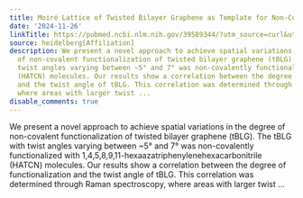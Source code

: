 ```yaml
---
title: Moiré Lattice of Twisted Bilayer Graphene as Template for Non-Covalent Functionalization
date: '2024-11-26'
linkTitle: https://pubmed.ncbi.nlm.nih.gov/39589344/?utm_source=curl&utm_medium=rss&utm_campaign=pubmed-2&utm_content=1FakS-2QOkCT8HsMOQP1bCRQ4YzyumYOmxmF0moLsQ3dFB1E9V&fc=20220326224207&ff=20241126171718&v=2.18.0.post9+e462414
source: heidelberg[Affiliation]
description: We present a novel approach to achieve spatial variations in the degree
  of non-covalent functionalization of twisted bilayer graphene (tBLG). The tBLG with
  twist angles varying between ~5° and 7° was non-covalently functionalized with 1,4,5,8,9,11-hexaazatriphenylenehexacarbonitrile
  (HATCN) molecules. Our results show a correlation between the degree of functionalization
  and the twist angle of tBLG. This correlation was determined through Raman spectroscopy,
  where areas with larger twist ...
disable_comments: true
---
```

We present a novel approach to achieve spatial variations in the degree of non-covalent functionalization of twisted bilayer graphene (tBLG). The tBLG with twist angles varying between ~5° and 7° was non-covalently functionalized with 1,4,5,8,9,11-hexaazatriphenylenehexacarbonitrile (HATCN) molecules. Our results show a correlation between the degree of functionalization and the twist angle of tBLG. This correlation was determined through Raman spectroscopy, where areas with larger twist ...
